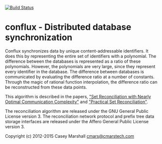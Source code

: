 [![Build Status](https://travis-ci.org/hockeypuck/conflux.svg?branch=v2)](https://travis-ci.org/hockeypuck/conflux)

conflux - Distributed database synchronization
==============================================

Conflux synchronizes data by unique content-addressable identifiers.
It does this by representing the entire set of identifiers with a
polynomial. The difference between the databases is represented as
a ratio of these polynomials. However, the polynomials are very large,
since they represent every identifier in the database. The difference
between databases is communicated by evaluating the difference ratio
at a number of constants. Through the magic of rational function
interpolation, the difference ratio can be reconstructed from these
data points.

This algorithm is described in the papers, ["Set Reconciliation with 
Nearly Optimal Communication Complexity"](http://ipsit.bu.edu/documents/ieee-it3-web.pdf) and 
["Practical Set Reconciliation"](http://ipsit.bu.edu/documents/BUTR2002-01.ps).

The reconciliation algorithm are released under the GNU General Public License version 3.
The reconciliation network protocol and prefix tree data storage interfaces
are released under the Affero General Public License version 3.

Copyright (c) 2012-2015  Casey Marshall <cmars@cmarstech.com>
